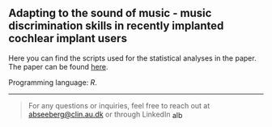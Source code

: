 ## Adapting to the sound of music - music discrimination skills in recently implanted cochlear implant users

Here you can find the scripts used for the statistical analyses in the paper. The paper can be found [here](https://www.google.com).

Programming language: *R*. 

____

> For any questions or inquiries, feel free to reach out at abseeberg@clin.au.dk or through LinkedIn <a href="https://dk.linkedin.com/in/alberte-seeberg-044404191" target="blank"><img align="center" src="https://raw.githubusercontent.com/rahuldkjain/github-profile-readme-generator/master/src/images/icons/Social/linked-in-alt.svg" alt="alberte seeberg" height="15" width="20" /></a>
</p>

